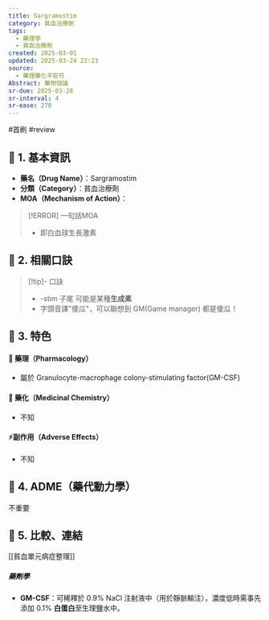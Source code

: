 ```yaml
---
title: Sargramostim
category: 貧血治療劑
tags:
  - 藥理學
  - 貧血治療劑
created: 2025-03-01
updated: 2025-03-24 22:23
source:
  - 藥理藥化平安符
Abstract: 藥物個論
sr-due: 2025-03-28
sr-interval: 4
sr-ease: 270
---
```

#首刷 #review 
## 🔹 1. 基本資訊
- **藥名（Drug Name）**：Sargramostim
- **分類（Category）**：貧血治療劑
- **MOA（Mechanism of Action）**：
> [!ERROR] 一句話MOA
> - 即白血球生長激素

## 🔹 2. 相關口訣
> [!tip]- 口訣
> - -stim 子尾 可能是某種**生成素**
> - 字頭音譯"傻瓜"，可以聯想到 GM(Game manager) 都是傻瓜！

## 🔹 3. 特色
#### 🧪 藥理（Pharmacology）


- 屬於 Granulocyte-macrophage colony-stimulating factor(GM-CSF)

#### 🧬 藥化（Medicinal Chemistry）
- 不知


#### ⚡副作用（Adverse Effects）
- 不知


## 🔹 4. ADME（藥代動力學）
 不重要
## 🔹 5. 比較、連結

[[貧血單元病症整理]]


##### 藥劑學
- **GM-CSF**：可稀釋於 0.9% NaCl 注射液中（用於靜脈輸注），濃度低時需事先添加 0.1% **白蛋白**至生理鹽水中。